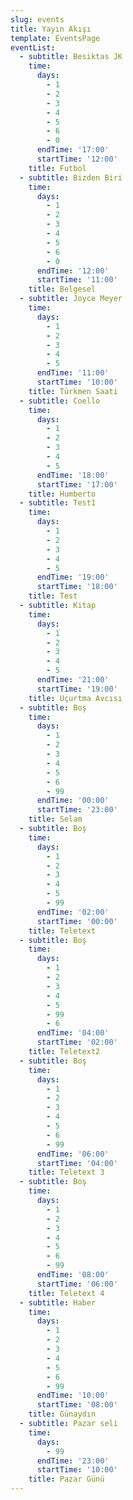 ```yaml
---
slug: events
title: Yayın Akışı
template: EventsPage
eventList:
  - subtitle: Besiktas JK
    time:
      days:
        - 1
        - 2
        - 3
        - 4
        - 5
        - 6
        - 0
      endTime: '17:00'
      startTime: '12:00'
    title: Futbol
  - subtitle: Bizden Biri
    time:
      days:
        - 1
        - 2
        - 3
        - 4
        - 5
        - 6
        - 0
      endTime: '12:00'
      startTime: '11:00'
    title: Belgesel
  - subtitle: Joyce Meyer
    time:
      days:
        - 1
        - 2
        - 3
        - 4
        - 5
      endTime: '11:00'
      startTime: '10:00'
    title: Türkmen Saati
  - subtitle: Coello
    time:
      days:
        - 1
        - 2
        - 3
        - 4
        - 5
      endTime: '18:00'
      startTime: '17:00'
    title: Humberto
  - subtitle: Test1
    time:
      days:
        - 1
        - 2
        - 3
        - 4
        - 5
      endTime: '19:00'
      startTime: '18:00'
    title: Test
  - subtitle: Kitap
    time:
      days:
        - 1
        - 2
        - 3
        - 4
        - 5
      endTime: '21:00'
      startTime: '19:00'
    title: Uçurtma Avcısı
  - subtitle: Boş
    time:
      days:
        - 1
        - 2
        - 3
        - 4
        - 5
        - 6
        - 99
      endTime: '00:00'
      startTime: '23:00'
    title: Selam
  - subtitle: Boş
    time:
      days:
        - 1
        - 2
        - 3
        - 4
        - 5
        - 99
      endTime: '02:00'
      startTime: '00:00'
    title: Teletext
  - subtitle: Boş
    time:
      days:
        - 1
        - 2
        - 3
        - 4
        - 5
        - 99
        - 6
      endTime: '04:00'
      startTime: '02:00'
    title: Teletext2
  - subtitle: Boş
    time:
      days:
        - 1
        - 2
        - 3
        - 4
        - 5
        - 6
        - 99
      endTime: '06:00'
      startTime: '04:00'
    title: Teletext 3
  - subtitle: Boş
    time:
      days:
        - 1
        - 2
        - 3
        - 4
        - 5
        - 6
        - 99
      endTime: '08:00'
      startTime: '06:00'
    title: Teletext 4
  - subtitle: Haber
    time:
      days:
        - 1
        - 2
        - 3
        - 4
        - 5
        - 6
        - 99
      endTime: '10:00'
      startTime: '08:00'
    title: Günaydın
  - subtitle: Pazar seli
    time:
      days:
        - 99
      endTime: '23:00'
      startTime: '10:00'
    title: Pazar Günü
---
```



